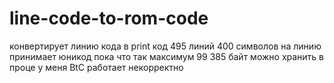 # line-code-to-rom-code
конвертирует линию кода в print код
495 линий
400 символов на линию
принимает юникод
пока что так
максимум 99 385 байт можно хранить в проце
у меня BtC работает некорректно
